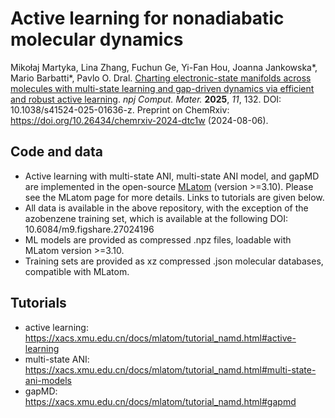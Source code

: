 # Active learning for nonadiabatic molecular dynamics

Mikołaj Martyka, Lina Zhang, Fuchun Ge, Yi-Fan Hou, Joanna Jankowska*, Mario Barbatti*, Pavlo O. Dral. [Charting electronic-state manifolds across molecules with multi-state learning and gap-driven dynamics via efficient and robust active learning](https://doi.org/10.1038/s41524-025-01636-z). *npj Comput. Mater.* **2025**, *11*, 132. DOI: 10.1038/s41524-025-01636-z.
Preprint on ChemRxiv: https://doi.org/10.26434/chemrxiv-2024-dtc1w (2024-08-06).

Code and data
-------------

- Active learning with multi-state ANI, multi-state ANI model, and gapMD are implemented in the open-source [MLatom](https://github.com/dralgroup/mlatom) (version >=3.10). Please see the MLatom page for more details. Links to tutorials are given below.
- All data is available in the above repository, with the exception of the azobenzene training set, which is available at the following DOI: 10.6084/m9.figshare.27024196
- ML models are provided as compressed .npz files, loadable with MLatom version >=3.10.
- Training sets are provided as xz compressed .json molecular databases, compatible with MLatom.

Tutorials
---------

- active learning: https://xacs.xmu.edu.cn/docs/mlatom/tutorial_namd.html#active-learning
- multi-state ANI: https://xacs.xmu.edu.cn/docs/mlatom/tutorial_namd.html#multi-state-ani-models
- gapMD: https://xacs.xmu.edu.cn/docs/mlatom/tutorial_namd.html#gapmd
